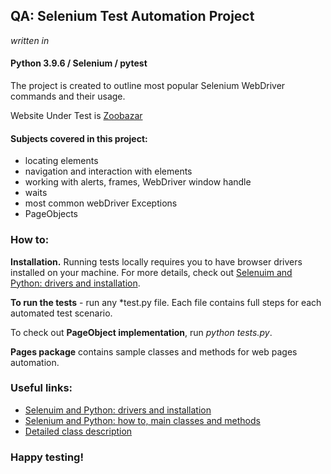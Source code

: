 ## QA: Selenium Test Automation Project

_written in_
#### Python 3.9.6 / Selenium / pytest

The project is created to outline most popular Selenium WebDriver
commands and their usage.

Website Under Test is [Zoobazar](https://zoobazar.by/)

#### Subjects covered in this project:
- locating elements
- navigation and interaction with elements
- working with alerts, frames, WebDriver window handle
- waits
- most common webDriver Exceptions
- PageObjects

### How to:

**Installation.**
Running tests locally requires you to have browser drivers installed on your machine.
For more details, check out [Selenuim and Python: drivers and installation](https://pypi.python.org/pypi/selenium).

**To run the tests** - run any *test.py file. Each file contains full steps for each automated test scenario.

To check out **PageObject implementation**, run _python tests.py_.

**Pages package** contains sample classes and methods for web pages automation.




### Useful links:
- [Selenuim and Python: drivers and installation](https://pypi.python.org/pypi/selenium)
- [Selenium and Python: how to, main classes and methods](http://selenium-python.readthedocs.io/installation.html)
- [Detailed class description](http://software-testing.ru/edu/1-schedule/242-selenium-webdriver)



### Happy testing!
